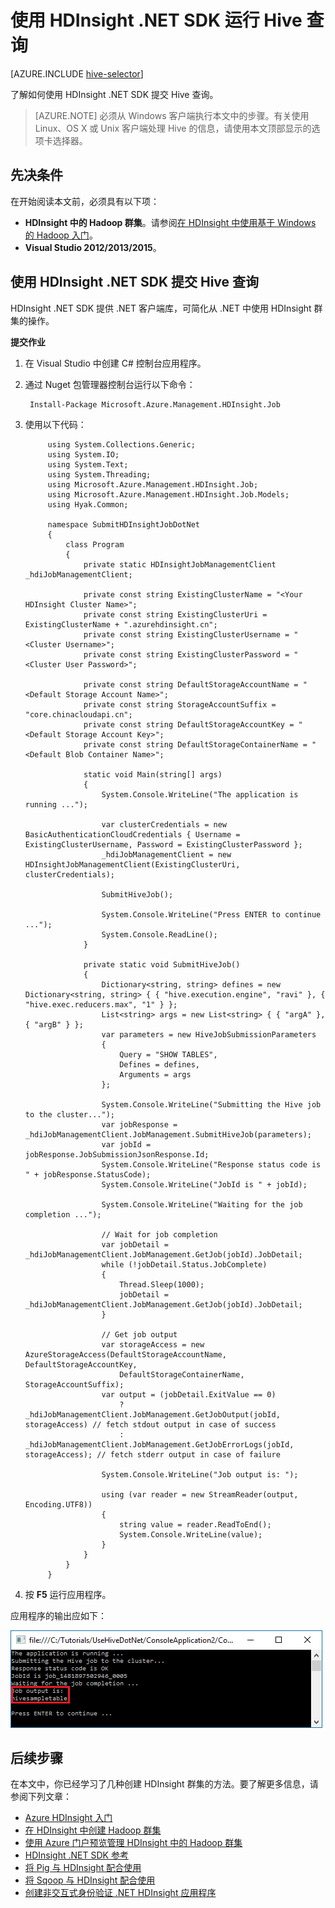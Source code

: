 <properties
    pageTitle="使用 HDInsight .NET SDK 运行 Hive 查询 | Azure"
    description="了解如何使用 HDInsight .NET SDK 将 Hadoop 作业提交到 Azure HDInsight Hadoop。"
    editor="cgronlun"
    manager="jhubbard"
    services="hdinsight"
    documentationcenter=""
    tags="azure-portal"
    author="mumian" />
<tags
    ms.assetid="4e291890-f8b4-426c-b5e8-d4fd512ff042"
    ms.service="hdinsight"
    ms.workload="big-data"
    ms.tgt_pltfrm="na"
    ms.devlang="na"
    ms.topic="article"
    ms.date="12/16/2016"
    wacn.date="01/25/2017"
    ms.author="jgao" />

# 使用 HDInsight .NET SDK 运行 Hive 查询
[AZURE.INCLUDE [hive-selector](../../includes/hdinsight-selector-use-hive.md)]

了解如何使用 HDInsight .NET SDK 提交 Hive 查询。

> [AZURE.NOTE]
必须从 Windows 客户端执行本文中的步骤。有关使用 Linux、OS X 或 Unix 客户端处理 Hive 的信息，请使用本文顶部显示的选项卡选择器。
> 
> 

## 先决条件
在开始阅读本文前，必须具有以下项：

* **HDInsight 中的 Hadoop 群集**。请参阅[在 HDInsight 中使用基于 Windows 的 Hadoop 入门](/documentation/articles/hdinsight-use-sqoop/#create-cluster-and-sql-database)。
* **Visual Studio 2012/2013/2015**。

## 使用 HDInsight .NET SDK 提交 Hive 查询
HDInsight .NET SDK 提供 .NET 客户端库，可简化从 .NET 中使用 HDInsight 群集的操作。

**提交作业**

1. 在 Visual Studio 中创建 C# 控制台应用程序。
2. 通过 Nuget 包管理器控制台运行以下命令：
   
        Install-Package Microsoft.Azure.Management.HDInsight.Job
3. 使用以下代码：

            using System.Collections.Generic;
            using System.IO;
            using System.Text;
            using System.Threading;
            using Microsoft.Azure.Management.HDInsight.Job;
            using Microsoft.Azure.Management.HDInsight.Job.Models;
            using Hyak.Common;
   
            namespace SubmitHDInsightJobDotNet
            {
                class Program
                {
                    private static HDInsightJobManagementClient _hdiJobManagementClient;
   
                    private const string ExistingClusterName = "<Your HDInsight Cluster Name>";
                    private const string ExistingClusterUri = ExistingClusterName + ".azurehdinsight.cn";
                    private const string ExistingClusterUsername = "<Cluster Username>";
                    private const string ExistingClusterPassword = "<Cluster User Password>";
   
                    private const string DefaultStorageAccountName = "<Default Storage Account Name>";
                    private const string StorageAccountSuffix = "core.chinacloudapi.cn";
                    private const string DefaultStorageAccountKey = "<Default Storage Account Key>";
                    private const string DefaultStorageContainerName = "<Default Blob Container Name>";
   
                    static void Main(string[] args)
                    {
                        System.Console.WriteLine("The application is running ...");
   
                        var clusterCredentials = new BasicAuthenticationCloudCredentials { Username = ExistingClusterUsername, Password = ExistingClusterPassword };
                        _hdiJobManagementClient = new HDInsightJobManagementClient(ExistingClusterUri, clusterCredentials);
   
                        SubmitHiveJob();
   
                        System.Console.WriteLine("Press ENTER to continue ...");
                        System.Console.ReadLine();
                    }
   
                    private static void SubmitHiveJob()
                    {
                        Dictionary<string, string> defines = new Dictionary<string, string> { { "hive.execution.engine", "ravi" }, { "hive.exec.reducers.max", "1" } };
                        List<string> args = new List<string> { { "argA" }, { "argB" } };
                        var parameters = new HiveJobSubmissionParameters
                        {
                            Query = "SHOW TABLES",
                            Defines = defines,
                            Arguments = args
                        };
   
                        System.Console.WriteLine("Submitting the Hive job to the cluster...");
                        var jobResponse = _hdiJobManagementClient.JobManagement.SubmitHiveJob(parameters);
                        var jobId = jobResponse.JobSubmissionJsonResponse.Id;
                        System.Console.WriteLine("Response status code is " + jobResponse.StatusCode);
                        System.Console.WriteLine("JobId is " + jobId);
   
                        System.Console.WriteLine("Waiting for the job completion ...");
   
                        // Wait for job completion
                        var jobDetail = _hdiJobManagementClient.JobManagement.GetJob(jobId).JobDetail;
                        while (!jobDetail.Status.JobComplete)
                        {
                            Thread.Sleep(1000);
                            jobDetail = _hdiJobManagementClient.JobManagement.GetJob(jobId).JobDetail;
                        }
   
                        // Get job output
                        var storageAccess = new AzureStorageAccess(DefaultStorageAccountName, DefaultStorageAccountKey,
                            DefaultStorageContainerName, StorageAccountSuffix);
                        var output = (jobDetail.ExitValue == 0)
                            ? _hdiJobManagementClient.JobManagement.GetJobOutput(jobId, storageAccess) // fetch stdout output in case of success
                            : _hdiJobManagementClient.JobManagement.GetJobErrorLogs(jobId, storageAccess); // fetch stderr output in case of failure
   
                        System.Console.WriteLine("Job output is: ");
   
                        using (var reader = new StreamReader(output, Encoding.UTF8))
                        {
                            string value = reader.ReadToEnd();
                            System.Console.WriteLine(value);
                        }
                    }
                }
            }

4. 按 **F5** 运行应用程序。

应用程序的输出应如下：

![HDInsight Hadoop Hive 作业输出](./media/hdinsight-hadoop-use-hive-dotnet-sdk/hdinsight-hadoop-use-hive-net-sdk-output.png)  


## 后续步骤
在本文中，你已经学习了几种创建 HDInsight 群集的方法。要了解更多信息，请参阅下列文章：

* [Azure HDInsight 入门][hdinsight-get-started]
* [在 HDInsight 中创建 Hadoop 群集][hdinsight-provision]
* [使用 Azure 门户预览管理 HDInsight 中的 Hadoop 群集](/documentation/articles/hdinsight-administer-use-management-portal/)
* [HDInsight .NET SDK 参考](https://msdn.microsoft.com/zh-cn/library/mt271028.aspx)
* [将 Pig 与 HDInsight 配合使用](/documentation/articles/hdinsight-use-pig/)
* [将 Sqoop 与 HDInsight 配合使用](/documentation/articles/hdinsight-use-sqoop/)
* [创建非交互式身份验证 .NET HDInsight 应用程序](/documentation/articles/hdinsight-create-non-interactive-authentication-dotnet-applications/)

[hdinsight-provision]: /documentation/articles/hdinsight-provision-clusters/
[hdinsight-get-started]: /documentation/articles/hdinsight-hadoop-tutorial-get-started-windows/

<!---HONumber=Mooncake_0120_2017-->
<!--Update_Description: update from ASM to ARM-->